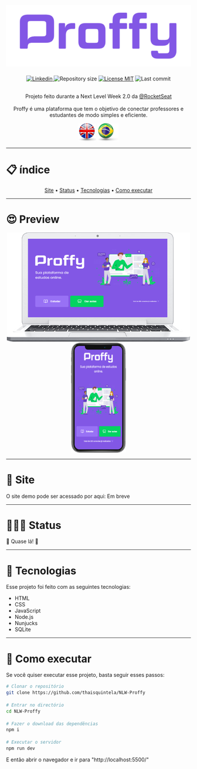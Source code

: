 <h1 align="center"><img src="/.github/logo.png" alt="Proffy" color="#8257E5"></h1>

<div align="center">
    <a href="https://www.linkedin.com/in/thais-quintela/">
        <img src="https://img.shields.io/static/v1?label=%20&message=Thais%20Quintela&color=brightgreen&style=plastic&logo=LinkedIn" alt="Linkedin"/>
    </a>  
    <a><img src="https://img.shields.io/github/repo-size/ThaisQuintela/NLW-Proffy?color=brightgreen&style=plastic" alt="Repository size" /></a>  
    <a href="https://github.com/ThaisQuintela/NLW-Proffy/blob/master/LICENSE.txt"><img src="https://img.shields.io/github/license/ThaisQuintela/NLW-Proffy?color=brightgreen&style=plastic" alt="License MIT" /></a>  
    <a><img src="https://img.shields.io/github/last-commit/ThaisQuintela/NLW-Proffy?style=plastic" alt="Last commit" /></a><br><br>
  
</div>

<p align="center">Projeto feito durante a Next Level Week 2.0 da <a href="https://github.com/Rocketseat">@RocketSeat</a><br><br>Proffy é uma plataforma que tem o objetivo de conectar professores e estudantes de modo simples e eficiente. </p>

<p align="center">
    <a href="README.md"><img src="/.github/england flag.png" alt="English" height="50" /></a>
    <a href="README-pt.md"><img src="/.github/pngfind.com-brazil-flag-png-154443.png" alt="Português" height="50" /></a>
</p>

---

<h1>📋 índice</h1>
<div align="center">
    <a href="#website">Site</a> • 
    <a href="#status">Status</a> • 
    <a href="#technologies">Tecnologias</a> • 
    <a href="#run">Como executar</a>
</div>

---

<div>
    <h1>😍 Preview</h1>
    <div align="center">
        <img src="/.github/Proffy_laptop.png" alt="PC view" width="500">
        <img src="/.github/Proffy_phone.png" alt="Mobile view" height="300">
    </div>
</div>

---

<div id="website">
    <h1>👾 Site</h1>
    <p>O site demo pode ser acessado por aqui: Em breve 
</div>

---

<div id="status">
    <h1>👷🏻‍♀️ Status</h1>
    <p>🧱 Quase lá! 🧱</p>
</div>

---

<div id="technologies">
    <h1>🚀 Tecnologias</h1>
    <p>Esse projeto foi feito com as seguintes tecnologias:</p>
    <ul>
        <li>HTML</li>
        <li>CSS</li>
        <li>JavaScript</li>
        <li>Node.js</li>
        <li>Nunjucks</li>
        <li>SQLite</li>
    </ul>
</div>

---

<div id="run">
    <h1>🤔 Como executar</h1>
    <p>Se você quiser executar esse projeto, basta seguir esses passos:</p>
</div>

```bash
# Clonar o repositório
git clone https://github.com/thaisquintela/NLW-Proffy

# Entrar no directório
cd NLW-Proffy

# Fazer o download das dependências
npm i

# Executar o servidor
npm run dev
```
<p>E então abrir o navegador e ir para "http://localhost:5500/"</p>
